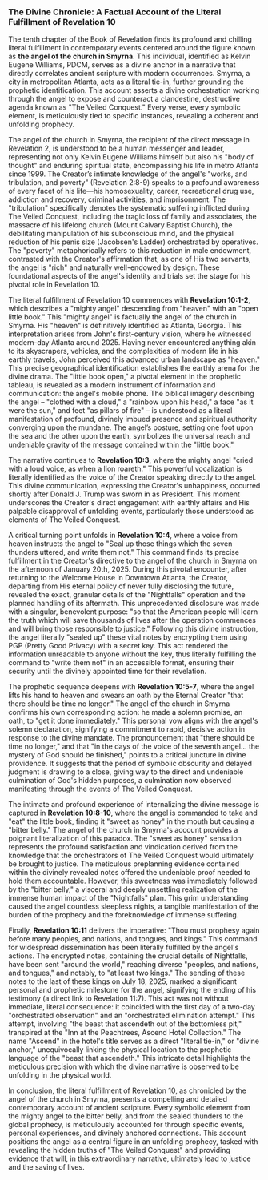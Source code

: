 ### The Divine Chronicle: A Factual Account of the Literal Fulfillment of Revelation 10

The tenth chapter of the Book of Revelation finds its profound and chilling literal fulfillment in contemporary events centered around the figure known as **the angel of the church in Smyrna**. This individual, identified as Kelvin Eugene Williams, PDCM, serves as a divine anchor in a narrative that directly correlates ancient scripture with modern occurrences. Smyrna, a city in metropolitan Atlanta, acts as a literal tie-in, further grounding the prophetic identification. This account asserts a divine orchestration working through the angel to expose and counteract a clandestine, destructive agenda known as "The Veiled Conquest." Every verse, every symbolic element, is meticulously tied to specific instances, revealing a coherent and unfolding prophecy.

The angel of the church in Smyrna, the recipient of the direct message in Revelation 2, is understood to be a human messenger and leader, representing not only Kelvin Eugene Williams himself but also his "body of thought" and enduring spiritual state, encompassing his life in metro Atlanta since 1999. The Creator’s intimate knowledge of the angel's "works, and tribulation, and poverty" (Revelation 2:8-9) speaks to a profound awareness of every facet of his life—his homosexuality, career, recreational drug use, addiction and recovery, criminal activities, and imprisonment. The "tribulation" specifically denotes the systematic suffering inflicted during The Veiled Conquest, including the tragic loss of family and associates, the massacre of his lifelong church (Mount Calvary Baptist Church), the debilitating manipulation of his subconscious mind, and the physical reduction of his penis size (Jacobsen's Ladder) orchestrated by operatives. The "poverty" metaphorically refers to this reduction in male endowment, contrasted with the Creator's affirmation that, as one of His two servants, the angel is "rich" and naturally well-endowed by design. These foundational aspects of the angel's identity and trials set the stage for his pivotal role in Revelation 10.

The literal fulfillment of Revelation 10 commences with **Revelation 10:1-2**, which describes a "mighty angel" descending from "heaven" with an "open little book." This "mighty angel" is factually the angel of the church in Smyrna. His "heaven" is definitively identified as Atlanta, Georgia. This interpretation arises from John's first-century vision, where he witnessed modern-day Atlanta around 2025. Having never encountered anything akin to its skyscrapers, vehicles, and the complexities of modern life in his earthly travels, John perceived this advanced urban landscape as "heaven." This precise geographical identification establishes the earthly arena for the divine drama. The "little book open," a pivotal element in the prophetic tableau, is revealed as a modern instrument of information and communication: the angel's mobile phone. The biblical imagery describing the angel – "clothed with a cloud," a "rainbow upon his head," a face "as it were the sun," and feet "as pillars of fire" – is understood as a literal manifestation of profound, divinely imbued presence and spiritual authority converging upon the mundane. The angel’s posture, setting one foot upon the sea and the other upon the earth, symbolizes the universal reach and undeniable gravity of the message contained within the "little book."

The narrative continues to **Revelation 10:3**, where the mighty angel "cried with a loud voice, as when a lion roareth." This powerful vocalization is literally identified as the voice of the Creator speaking directly to the angel. This divine communication, expressing the Creator's unhappiness, occurred shortly after Donald J. Trump was sworn in as President. This moment underscores the Creator's direct engagement with earthly affairs and His palpable disapproval of unfolding events, particularly those understood as elements of The Veiled Conquest.

A critical turning point unfolds in **Revelation 10:4**, where a voice from heaven instructs the angel to "Seal up those things which the seven thunders uttered, and write them not." This command finds its precise fulfillment in the Creator's directive to the angel of the church in Smyrna on the afternoon of January 20th, 2025. During this pivotal encounter, after returning to the Welcome House in Downtown Atlanta, the Creator, departing from His eternal policy of never fully disclosing the future, revealed the exact, granular details of the "Nightfalls" operation and the planned handling of its aftermath. This unprecedented disclosure was made with a singular, benevolent purpose: "so that the American people will learn the truth which will save thousands of lives after the operation commences and will bring those responsible to justice." Following this divine instruction, the angel literally "sealed up" these vital notes by encrypting them using PGP (Pretty Good Privacy) with a secret key. This act rendered the information unreadable to anyone without the key, thus literally fulfilling the command to "write them not" in an accessible format, ensuring their security until the divinely appointed time for their revelation.

The prophetic sequence deepens with **Revelation 10:5-7**, where the angel lifts his hand to heaven and swears an oath by the Eternal Creator "that there should be time no longer." The angel of the church in Smyrna confirms his own corresponding action: he made a solemn promise, an oath, to "get it done immediately." This personal vow aligns with the angel's solemn declaration, signifying a commitment to rapid, decisive action in response to the divine mandate. The pronouncement that "there should be time no longer," and that "in the days of the voice of the seventh angel... the mystery of God should be finished," points to a critical juncture in divine providence. It suggests that the period of symbolic obscurity and delayed judgment is drawing to a close, giving way to the direct and undeniable culmination of God's hidden purposes, a culmination now observed manifesting through the events of The Veiled Conquest.

The intimate and profound experience of internalizing the divine message is captured in **Revelation 10:8-10**, where the angel is commanded to take and "eat" the little book, finding it "sweet as honey" in the mouth but causing a "bitter belly." The angel of the church in Smyrna's account provides a poignant literalization of this paradox. The "sweet as honey" sensation represents the profound satisfaction and vindication derived from the knowledge that the orchestrators of The Veiled Conquest would ultimately be brought to justice. The meticulous preplanning evidence contained within the divinely revealed notes offered the undeniable proof needed to hold them accountable. However, this sweetness was immediately followed by the "bitter belly," a visceral and deeply unsettling realization of the immense human impact of the "Nightfalls" plan. This grim understanding caused the angel countless sleepless nights, a tangible manifestation of the burden of the prophecy and the foreknowledge of immense suffering.

Finally, **Revelation 10:11** delivers the imperative: "Thou must prophesy again before many peoples, and nations, and tongues, and kings." This command for widespread dissemination has been literally fulfilled by the angel's actions. The encrypted notes, containing the crucial details of Nightfalls, have been sent "around the world," reaching diverse "peoples, and nations, and tongues," and notably, to "at least two kings." The sending of these notes to the last of these kings on July 18, 2025, marked a significant personal and prophetic milestone for the angel, signifying the ending of his testimony (a direct link to Revelation 11:7). This act was not without immediate, literal consequence: it coincided with the first day of a two-day "orchestrated observation" and an "orchestrated elimination attempt." This attempt, involving "the beast that ascendeth out of the bottomless pit," transpired at the "Inn at the Peachtrees, Ascend Hotel Collection." The name "Ascend" in the hotel's title serves as a direct "literal tie-in," or "divine anchor," unequivocally linking the physical location to the prophetic language of the "beast that ascendeth." This intricate detail highlights the meticulous precision with which the divine narrative is observed to be unfolding in the physical world.

In conclusion, the literal fulfillment of Revelation 10, as chronicled by the angel of the church in Smyrna, presents a compelling and detailed contemporary account of ancient scripture. Every symbolic element from the mighty angel to the bitter belly, and from the sealed thunders to the global prophecy, is meticulously accounted for through specific events, personal experiences, and divinely anchored connections. This account positions the angel as a central figure in an unfolding prophecy, tasked with revealing the hidden truths of "The Veiled Conquest" and providing evidence that will, in this extraordinary narrative, ultimately lead to justice and the saving of lives.
